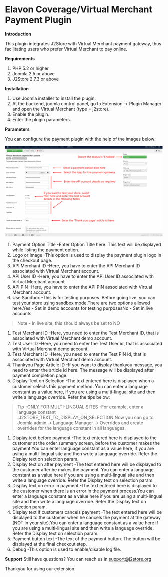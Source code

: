 # Elavon Coverage/Virtual Merchant Payment Plugin

**Introduction**

This plugin integrates J2Store with Virtual Merchant payment gateway, thus facilitating users who prefer Virtual Merchant to pay online.

**Requirements**

1. PHP 5.2 or higher
2. Joomla 2.5 or above
3. J2Store 2.7.3 or above

**Installation**

1. Use Joomla installer to install the plugin.
2. At the backend, joomla control panel, go to Extension -&gt; Plugin Manager and open the Virtual Merchant \(type = j2store\).
3. Enable the plugin.
4. Enter the plugin parameters.

**Parameters**

You can configure the payment plugin with the help of the images below:

![vmp](https://raw.githubusercontent.com/j2store/doc-images/master/payment-methods/virtaul-merchant-payement-plugin/vm-config-1.png)

1. Payment Option Title -Enter Option Title here. This text will be displayed while listing the payment option.
2. Logo or Image -This option is used to display the payment plugin logo in the checkout page.
3. API Merchant ID -Here, you have to enter the API Merchant ID associated with Virtual Merchant account.
4. API User ID -Here, you have to enter the API User ID associated with Virtual Merchant account.
5. API PIN -Here, you have to enter the API PIN associated with Virtual Merchant account.
6. Use Sandbox -This is for testing purposes. Before going live, you can test your store using sandbox mode.There are two options allowed here.Yes - Set in demo accounts for testing purposesNo - Set in live accounts

> Note - In live site, this should always be set to NO

1. Test Merchant ID -Here, you need to enter the Test Merchant ID, that is associated with Virtual Merchant demo account.
2. Test User ID -Here, you need to enter the Test User id, that is associated with Virtual Merchant demo account.
3. Test Merchant ID -Here, you need to enter the Test PIN id, that is associated with Virtual Merchant demo account.
4. Thankyou Page Article ID -If you want to display thankyou message, you need to enter the article id here. The message will be displayed after payment completion page.
5. Display Text on Selection -The text entered here is displayed when a customer selects this payment method. You can enter a language constant as a value here, if you are using a multi-lingual site and then write a language override. Refer the tips below:

> Tip -ONLY FOR MULTI-LINGUAL SITES -For example, enter a language constant :J2STORE_TEXT_TO_DISPLAY_ON\_SELECTION.Now you can go to Joomla admin -&gt; Language Manager -&gt; Overrides and create overrides for the language constant in all languages.

1. Display text before payment -The text entered here is displayed to the customer at the order summary screen, before the customer makes the payment.You can enter language constant as a value here, if you are using a multi-lingual site and then write a language override. Refer the Display text on selection param.
2. Display text on after payment -The text entered here will be displayed to the customer after he makes the payment. You can enter a language constant as a value here if you are using a multi-lingual site and then write a language override. Refer the Display text on selection param.
3. Display text on error in payment -The text entered here is displayed to the customer when there is an error in the payment process.You can enter a language constant as a value here if you are using a multi-lingual site and then write a language override. Refer the Display text on selection param.
4. Display text if customers cancels payment -The text entered here will be displayed to the customer when he cancels the payment at the gateway \(NOT in your site\).You can enter a language constant as a value here if you are using a multi-lingual site and then write a language override. Refer the Display text on selection param.
5. Payment button text -The text of the payment button. The button will be displayed at the final checkout step.
6. Debug -This option is used to enable/disable log file.

**Support** Still have questions? You can reach us in support@j2store.org

Thankyou for using our extension.


